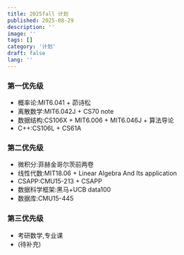 ```yaml
---
title: 2025fall 计划
published: 2025-08-29
description: ''
image: ''
tags: []
category: '计划'
draft: false 
lang: ''
---
```

### 第一优先级
- 概率论:MIT6.041 + 茆诗松
- 离散数学:MIT6.042J + CS70 note
- 数据结构:CS106X + MIT6.006 + MIT6.046J + 算法导论
- C++:CS106L + CS61A
### 第二优先级
- 微积分:菲赫金哥尔茨前两卷
- 线性代数:MIT18.06 + Linear Algebra And Its application
- CSAPP:CMU15-213 + CSAPP
- 数据科学框架:黑马+UCB data100
- 数据库:CMU15-445

### 第三优先级
- 考研数学,专业课
- (待补充)